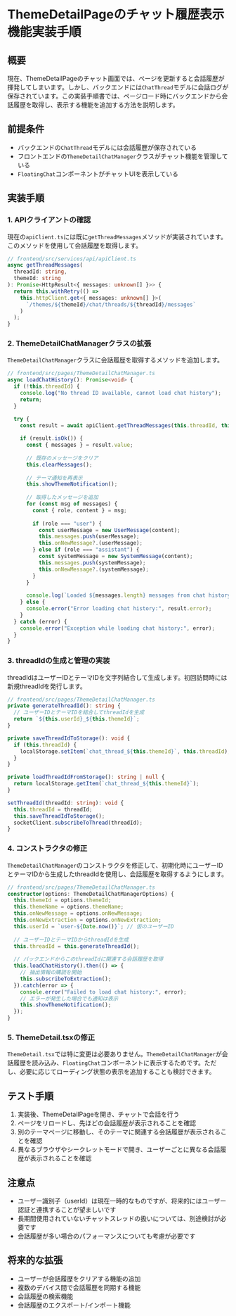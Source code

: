# ThemeDetailPageのチャット履歴表示機能実装手順

## 概要

現在、ThemeDetailPageのチャット画面では、ページを更新すると会話履歴が揮発してしまいます。しかし、バックエンドには`ChatThread`モデルに会話ログが保存されています。この実装手順書では、ページロード時にバックエンドから会話履歴を取得し、表示する機能を追加する方法を説明します。

## 前提条件

- バックエンドの`ChatThread`モデルには会話履歴が保存されている
- フロントエンドの`ThemeDetailChatManager`クラスがチャット機能を管理している
- `FloatingChat`コンポーネントがチャットUIを表示している

## 実装手順

### 1. APIクライアントの確認

現在の`apiClient.ts`には既に`getThreadMessages`メソッドが実装されています。このメソッドを使用して会話履歴を取得します。

```typescript
// frontend/src/services/api/apiClient.ts
async getThreadMessages(
  threadId: string,
  themeId: string
): Promise<HttpResult<{ messages: unknown[] }>> {
  return this.withRetry(() =>
    this.httpClient.get<{ messages: unknown[] }>(
      `/themes/${themeId}/chat/threads/${threadId}/messages`
    )
  );
}
```

### 2. ThemeDetailChatManagerクラスの拡張

`ThemeDetailChatManager`クラスに会話履歴を取得するメソッドを追加します。

```typescript
// frontend/src/pages/ThemeDetailChatManager.ts
async loadChatHistory(): Promise<void> {
  if (!this.threadId) {
    console.log("No thread ID available, cannot load chat history");
    return;
  }

  try {
    const result = await apiClient.getThreadMessages(this.threadId, this.themeId);
    
    if (result.isOk()) {
      const { messages } = result.value;
      
      // 既存のメッセージをクリア
      this.clearMessages();
      
      // テーマ通知を再表示
      this.showThemeNotification();
      
      // 取得したメッセージを追加
      for (const msg of messages) {
        const { role, content } = msg;
        
        if (role === "user") {
          const userMessage = new UserMessage(content);
          this.messages.push(userMessage);
          this.onNewMessage?.(userMessage);
        } else if (role === "assistant") {
          const systemMessage = new SystemMessage(content);
          this.messages.push(systemMessage);
          this.onNewMessage?.(systemMessage);
        }
      }
      
      console.log(`Loaded ${messages.length} messages from chat history`);
    } else {
      console.error("Error loading chat history:", result.error);
    }
  } catch (error) {
    console.error("Exception while loading chat history:", error);
  }
}
```

### 3. threadIdの生成と管理の実装

threadIdはユーザーIDとテーマIDを文字列結合して生成します。初回訪問時には新規threadIdを発行します。

```typescript
// frontend/src/pages/ThemeDetailChatManager.ts
private generateThreadId(): string {
  // ユーザーIDとテーマIDを結合してthreadIdを生成
  return `${this.userId}_${this.themeId}`;
}

private saveThreadIdToStorage(): void {
  if (this.threadId) {
    localStorage.setItem(`chat_thread_${this.themeId}`, this.threadId);
  }
}

private loadThreadIdFromStorage(): string | null {
  return localStorage.getItem(`chat_thread_${this.themeId}`);
}

setThreadId(threadId: string): void {
  this.threadId = threadId;
  this.saveThreadIdToStorage();
  socketClient.subscribeToThread(threadId);
}
```

### 4. コンストラクタの修正

`ThemeDetailChatManager`のコンストラクタを修正して、初期化時にユーザーIDとテーマIDから生成したthreadIdを使用し、会話履歴を取得するようにします。

```typescript
// frontend/src/pages/ThemeDetailChatManager.ts
constructor(options: ThemeDetailChatManagerOptions) {
  this.themeId = options.themeId;
  this.themeName = options.themeName;
  this.onNewMessage = options.onNewMessage;
  this.onNewExtraction = options.onNewExtraction;
  this.userId = `user-${Date.now()}`; // 仮のユーザーID
  
  // ユーザーIDとテーマIDからthreadIdを生成
  this.threadId = this.generateThreadId();
  
  // バックエンドからこのthreadIdに関連する会話履歴を取得
  this.loadChatHistory().then(() => {
    // 抽出情報の購読を開始
    this.subscribeToExtraction();
  }).catch(error => {
    console.error("Failed to load chat history:", error);
    // エラーが発生した場合でも通知は表示
    this.showThemeNotification();
  });
}
```

### 5. ThemeDetail.tsxの修正

`ThemeDetail.tsx`では特に変更は必要ありません。`ThemeDetailChatManager`が会話履歴を読み込み、`FloatingChat`コンポーネントに表示するためです。ただし、必要に応じてローディング状態の表示を追加することも検討できます。

## テスト手順

1. 実装後、ThemeDetailPageを開き、チャットで会話を行う
2. ページをリロードし、先ほどの会話履歴が表示されることを確認
3. 別のテーマページに移動し、そのテーマに関連する会話履歴が表示されることを確認
4. 異なるブラウザやシークレットモードで開き、ユーザーごとに異なる会話履歴が表示されることを確認

## 注意点

- ユーザー識別子（userId）は現在一時的なものですが、将来的にはユーザー認証と連携することが望ましいです
- 長期間使用されていないチャットスレッドの扱いについては、別途検討が必要です
- 会話履歴が多い場合のパフォーマンスについても考慮が必要です

## 将来的な拡張

- ユーザーが会話履歴をクリアする機能の追加
- 複数のデバイス間で会話履歴を同期する機能
- 会話履歴の検索機能
- 会話履歴のエクスポート/インポート機能
